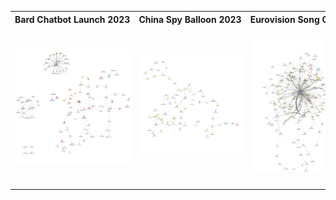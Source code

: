 <table>
  <tr>
    <th style="white-space: nowrap; width: 300px; text-align: center;">Bard Chatbot Launch 2023</th>
    <th style="white-space: nowrap; width: 300px; text-align: center;">China Spy Balloon 2023</th>
    <th style="white-space: nowrap; width: 300px; text-align: center;">Eurovision Song Contest 2023</th>
    <th style="white-space: nowrap; width: 300px; text-align: center;">Nurses Strike of 2023</th>
    <th style="white-space: nowrap; width: 300px; text-align: center;">Six Nations Rugby Tournament 2023</th>
  </tr>
  <tr>
    <td><img src="images/bard.png" width="700"></td>
    <td><img src="images/ChinaSpyBalloon.png" width="700"></td>
    <td><img src="images/Eurovision.png" width="700"></td>
    <td><img src="images/NursesStrike.png" width="700"></td>
    <td><img src="images/SixNations.png" width="300"></td>
  </tr>
</table>
